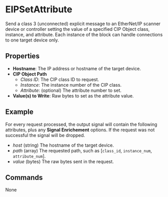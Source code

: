EIPSetAttribute
============
Send a class 3 (unconnected) explicit message to an EtherNet/IP scanner device or controller setting the value of a specified CIP Object class, instance, and attribute. Each instance of the block can handle connections to one target device only.

Properties
----------
- **Hostname**: The IP address or hostname of the target device.
- **CIP Object Path**
  - *Class ID*: The CIP class ID to request.
  - *Instance*: The instance number of the CIP class.
  - *Attribute*: (optional) The attribute number to set.
- **Value(s) to Write**: Raw bytes to set as the attribute value.

Example
-------
For every request processed, the output signal will contain the following attributes, plus any **Signal Enrichement** options. If the request was not successful the signal will be dropped.
  - *host* (string) The hostname of the target device.
  - *path* (array) The requested path, such as [`class_id`, `instance_num`, `attribute_num`].
  - *value* (bytes) The raw bytes sent in the request.

Commands
--------
None
